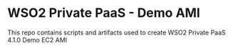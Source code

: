 # WSO2 Private PaaS - Demo AMI

This repo contains scripts and artifacts used to create WSO2 Private PaaS 4.1.0 Demo EC2 AMI
